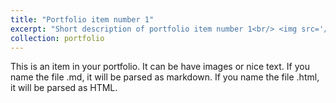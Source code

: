 ```yaml
---
title: "Portfolio item number 1"
excerpt: "Short description of portfolio item number 1<br/> <img src='/images/IMG_9974-768x576.jpg' style='width:500px;height:300px;'/>"
collection: portfolio
---
```


This is an item in your portfolio. It can be have images or nice text. If you name the file .md, it will be parsed as markdown. If you name the file .html, it will be parsed as HTML. 
